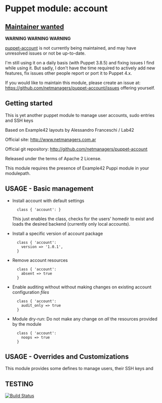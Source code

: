 # Puppet module: account

## [Maintainer wanted](https://github.com/netmanagers/puppet-account/issues/new)

**WARNING WARNING WARNING**

[puppet-account](https://github.com/netmanagers/puppet-account) is not currently being maintained, 
and may have unresolved issues or not be up-to-date. 

I'm still using it on a daily basis (with Puppet 3.8.5) and fixing issues I find
while using it. But sadly, I don't have the time required to actively add new features,
fix issues other people report or port it to Puppet 4.x.

If you would like to maintain this module,
please create an issue at: https://github.com/netmanagers/puppet-account/issues
offering yourself.

## Getting started

This is yet another puppet module to manage user accounts, sudo entries and SSH keys

Based on Example42 layouts by Alessandro Franceschi / Lab42

Official site: http://www.netmanagers.com.ar

Official git repository: http://github.com/netmanagers/puppet-account

Released under the terms of Apache 2 License.

This module requires the presence of Example42 Puppi module in your modulepath.


## USAGE - Basic management

* Install account with default settings

        class { 'account': }

  This just enables the class, checks for the users' homedir to exist and loads the 
  desired backend (currently only local accounts).

* Install a specific version of account package

        class { 'account':
          version => '1.0.1',
        }

* Remove account resources

        class { 'account':
          absent => true
        }

* Enable auditing without without making changes on existing account configuration *files*

        class { 'account':
          audit_only => true
        }

* Module dry-run: Do not make any change on *all* the resources provided by the module

        class { 'account':
          noops => true
        }


## USAGE - Overrides and Customizations
This module provides some defines to manage users, their SSH keys and 


## TESTING
[![Build Status](https://travis-ci.org/netmanagers/puppet-account.png?branch=master)](https://travis-ci.org/netmanagers/puppet-account)
